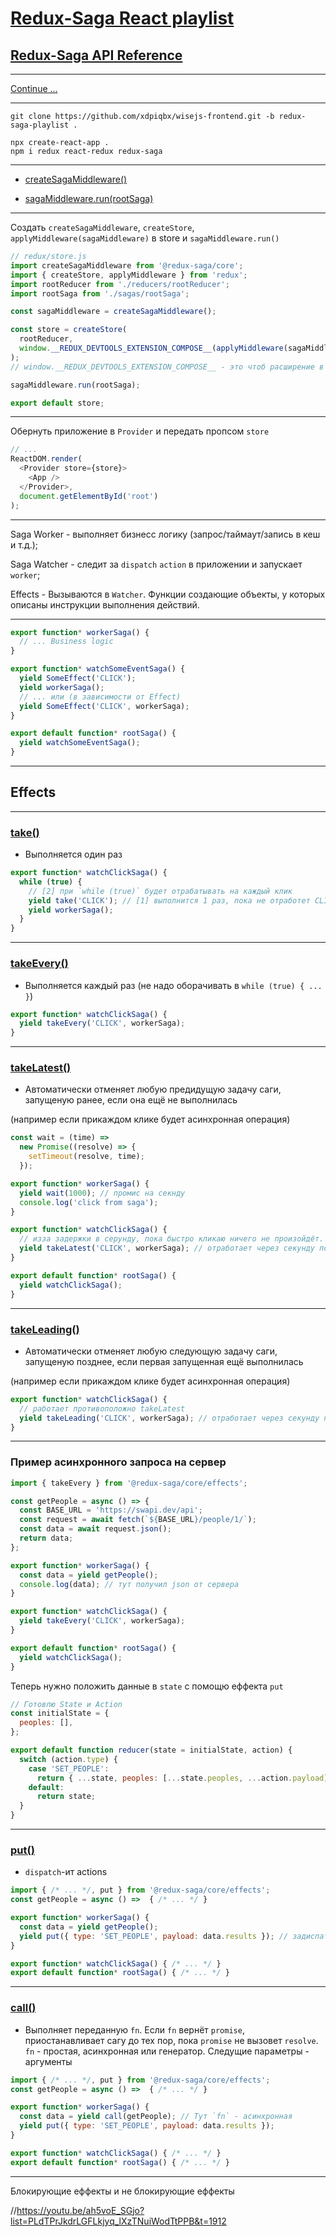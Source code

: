 # [Redux-Saga React playlist](https://www.youtube.com/playlist?list=PLdTPrJkdrLGFLkjyq_lXzTNuiWodTtPPB)

## [Redux-Saga API Reference](https://redux-saga.js.org/docs/api#api-reference)

---

[Continue ...](https://youtu.be/ah5voE_SGjo?list=PLdTPrJkdrLGFLkjyq_lXzTNuiWodTtPPB&t=1912)

---

```code
git clone https://github.com/xdpiqbx/wisejs-frontend.git -b redux-saga-playlist .
```

```code
npx create-react-app .
npm i redux react-redux redux-saga
```

---

- [createSagaMiddleware()](https://redux-saga.js.org/docs/api#createsagamiddlewareoptions)

- [sagaMiddleware.run(rootSaga)](https://redux-saga.js.org/docs/api#middlewarerunsaga-args)

---

Создать `createSagaMiddleware`, `createStore`, `applyMiddleware(sagaMiddleware)` в store и `sagaMiddleware.run()`

```js
// redux/store.js
import createSagaMiddleware from '@redux-saga/core';
import { createStore, applyMiddleware } from 'redux';
import rootReducer from './reducers/rootReducer';
import rootSaga from './sagas/rootSaga';

const sagaMiddleware = createSagaMiddleware();

const store = createStore(
  rootReducer,
  window.__REDUX_DEVTOOLS_EXTENSION_COMPOSE__(applyMiddleware(sagaMiddleware))
);
// window.__REDUX_DEVTOOLS_EXTENSION_COMPOSE__ - это чтоб расширение в хроме работало

sagaMiddleware.run(rootSaga);

export default store;
```

---

Обернуть приложение в `Provider` и передать пропсом `store`

```js
// ...
ReactDOM.render(
  <Provider store={store}>
    <App />
  </Provider>,
  document.getElementById('root')
);
```

---

Saga Worker - выполняет бизнесс логику (запрос/таймаут/запись в кеш и т.д.);

Saga Watcher - следит за `dispatch` `action` в приложении и запускает `worker`;

Effects - Вызываются в `Watcher`. Функции создающие объекты, у которых описаны инструкции выполнения действий.

---

```js
export function* workerSaga() {
  // ... Business logic
}

export function* watchSomeEventSaga() {
  yield SomeEffect('CLICK');
  yield workerSaga();
  // ... или (в зависимости от Effect)
  yield SomeEffect('CLICK', workerSaga);
}

export default function* rootSaga() {
  yield watchSomeEventSaga();
}
```

---

## Effects

---

### [take()](https://redux-saga.js.org/docs/api#takepattern)

- Выполняется один раз

```js
export function* watchClickSaga() {
  while (true) {
    // [2] при `while (true)` будет отрабатывать на каждый клик
    yield take('CLICK'); // [1] выполнится 1 раз, пока не отработет CLICK дальше код не выполнится
    yield workerSaga();
  }
}
```

---

### [takeEvery()](https://redux-saga.js.org/docs/api#takeeverypattern-saga-args)

- Выполняется каждый раз (не надо оборачивать в `while (true) { ... }`)

```js
export function* watchClickSaga() {
  yield takeEvery('CLICK', workerSaga);
}
```

---

### [takeLatest()](https://redux-saga.js.org/docs/api#takelatestpattern-saga-args)

- Автоматически отменяет любую предидущую задачу саги, запущеную ранее, если она ещё не выполнилась

(например если прикаждом клике будет асинхронная операция)

```js
const wait = (time) =>
  new Promise((resolve) => {
    setTimeout(resolve, time);
  });

export function* workerSaga() {
  yield wait(1000); // промис на секнду
  console.log('click from saga');
}

export function* watchClickSaga() {
  // изза задержки в серунду, пока быстро кликаю ничего не произойдёт.
  yield takeLatest('CLICK', workerSaga); // отработает через секунду после последнего клика
}

export default function* rootSaga() {
  yield watchClickSaga();
}
```

---

### [takeLeading()](https://redux-saga.js.org/docs/api#takeleadingpattern-saga-args)

- Автоматически отменяет любую следующую задачу саги, запущеную позднее, если первая запущенная ещё выполнилась

(например если прикаждом клике будет асинхронная операция)

```js
export function* watchClickSaga() {
  // работает противоположно takeLatest
  yield takeLeading('CLICK', workerSaga); // отработает через секунду после первого клика
}
```

---

### Пример асинхронного запроса на сервер

```js
import { takeEvery } from '@redux-saga/core/effects';

const getPeople = async () => {
  const BASE_URL = 'https://swapi.dev/api';
  const request = await fetch(`${BASE_URL}/people/1/`);
  const data = await request.json();
  return data;
};

export function* workerSaga() {
  const data = yield getPeople();
  console.log(data); // тут получил json от сервера
}

export function* watchClickSaga() {
  yield takeEvery('CLICK', workerSaga);
}

export default function* rootSaga() {
  yield watchClickSaga();
}
```

Теперь нужно положить данные в `state` с помощю еффекта `put`

```js
// Готовлю State и Action
const initialState = {
  peoples: [],
};

export default function reducer(state = initialState, action) {
  switch (action.type) {
    case 'SET_PEOPLE':
      return { ...state, peoples: [...state.peoples, ...action.payload] };
    default:
      return state;
  }
}
```

---

### [put()](https://redux-saga.js.org/docs/api/#putaction)

- `dispatch`-ит actions

```js
import { /* ... */, put } from '@redux-saga/core/effects';
const getPeople = async () =>  { /* ... */ }

export function* workerSaga() {
  const data = yield getPeople();
  yield put({ type: 'SET_PEOPLE', payload: data.results }); // задиспатчил action
}

export function* watchClickSaga() { /* ... */ }
export default function* rootSaga() { /* ... */ }
```

---

### [call()](https://redux-saga.js.org/docs/api/#callfn-args)

- Выполняет переданную `fn`. Если `fn` вернёт `promise`, приостанавливает сагу до тех пор, пока `promise` не вызовет `resolve`. `fn` - простая, асинхронная или генератор. Следущие параметры - аргументы

```js
import { /* ... */, put } from '@redux-saga/core/effects';
const getPeople = async () =>  { /* ... */ }

export function* workerSaga() {
  const data = yield call(getPeople); // Тут `fn` - асинхронная
  yield put({ type: 'SET_PEOPLE', payload: data.results });
}

export function* watchClickSaga() { /* ... */ }
export default function* rootSaga() { /* ... */ }
```

---

Блокирующие еффекты и не блокирующие еффекты

//https://youtu.be/ah5voE_SGjo?list=PLdTPrJkdrLGFLkjyq_lXzTNuiWodTtPPB&t=1912
